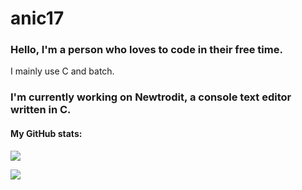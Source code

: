 # anic17

### Hello, I'm a person who loves to code in their free time.  
I mainly use C and batch.

### I'm currently working on <a style="text-decoration: none" href="https://github.com/anic17/Newtrodit">Newtrodit</a>, a console text editor written in C.


#### My GitHub stats:

![](https://komarev.com/ghpvc/?username=anic17)  

![](https://github-readme-stats.vercel.app/api/top-langs/?username=anic17)
<!-- 
View counter 
-->
<img src="https://hits.seeyoufarm.com/api/count/incr/badge.svg?url=https%3A%2F%2Fgithub.com%2Fanic17&count_bg=%23FFFFFF&title_bg=%23FFFFFF&icon=&icon_color=%23FFFFFF&title=hits&edge_flat=false" height=1 width=1>

